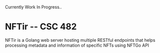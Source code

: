 Currently Work In Progress..

# NFTir -- CSC 482

NFTir is a Golang web server hosting multiple RESTful endpoints that helps processing metadata and information of specific NFTs using NFTGo API
